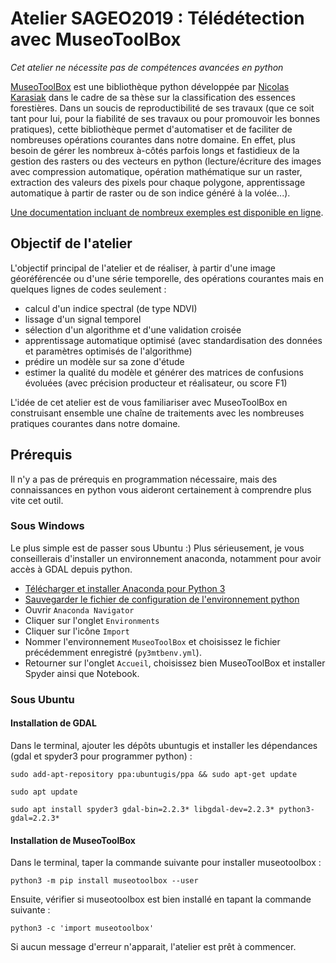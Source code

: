 # Atelier SAGEO2019 : Télédétection avec MuseoToolBox
*Cet atelier ne nécessite pas de compétences avancées en python*

[MuseoToolBox](https://github.com/lennepkade/MuseoToolBox]) est une bibliothèque python développée par [Nicolas Karasiak](http://wwww.karasiak.net) dans le cadre de sa thèse sur la classification des essences forestières. Dans un soucis de reproductibilité de ses travaux (que ce soit tant pour lui, pour la fiabilité de ses travaux ou pour promouvoir les bonnes pratiques), cette bibliothèque permet d'automatiser et de faciliter de nombreuses opérations courantes dans notre domaine. En effet, plus besoin de gérer les nombreux à-côtés parfois longs et fastidieux de la gestion des rasters ou des vecteurs en python (lecture/écriture des images avec compression automatique, opération mathématique sur un raster, extraction des valeurs des pixels pour chaque polygone, apprentissage automatique à partir de raster ou de son indice généré à la volée...).

[Une documentation incluant de nombreux exemples est disponible en ligne](https://museotoolbox.readthedocs.io/).
## Objectif de l'atelier

L'objectif principal de l'atelier et de réaliser, à partir d'une image géoréférencée ou d'une série temporelle, des opérations courantes mais en quelques lignes de codes seulement :

- calcul d'un indice spectral (de type NDVI)
- lissage d'un signal temporel
- sélection d'un algorithme et d'une validation croisée
- apprentissage automatique optimisé (avec standardisation des données et paramètres optimisés de l'algorithme)
- prédire un modèle sur sa zone d'étude
- estimer la qualité du modèle et générer des matrices de confusions évoluées (avec précision producteur et réalisateur, ou score F1)

L'idée de cet atelier est de vous familiariser avec MuseoToolBox en construisant ensemble une chaîne de traitements avec les nombreuses pratiques courantes dans notre domaine.

## Prérequis

Il n'y a pas de prérequis en programmation nécessaire, mais des connaissances en python vous aideront certainement à comprendre plus vite cet outil.

### Sous Windows

Le plus simple est de passer sous Ubuntu :) Plus sérieusement, je vous conseillerais d'installer un environnement anaconda, notamment pour avoir accès à GDAL depuis python.

- [Télécharger et installer Anaconda pour Python 3](https://www.anaconda.com/distribution/)
- [Sauvegarder le fichier de configuration de l'environnement python](https://raw.githubusercontent.com/lennepkade/atelier_SAGEO2019/master/py3mtbenv.yml)
- Ouvrir `Anaconda Navigator`
- Cliquer sur l'onglet `Environments`
- Cliquer sur l'icône `Import`
- Nommer l'environnement `MuseoToolBox` et choisissez le fichier précédemment enregistré (`py3mtbenv.yml`).
- Retourner sur l'onglet `Accueil`, choisissez bien MuseoToolBox et installer Spyder ainsi que Notebook.

### Sous Ubuntu

#### Installation de GDAL

Dans le terminal, ajouter les dépôts ubuntugis et installer les dépendances (gdal et spyder3 pour programmer python) :
```
sudo add-apt-repository ppa:ubuntugis/ppa && sudo apt-get update

sudo apt update

sudo apt install spyder3 gdal-bin=2.2.3* libgdal-dev=2.2.3* python3-gdal=2.2.3*
```

#### Installation de MuseoToolBox
Dans le terminal, taper la commande suivante pour installer museotoolbox :
```
python3 -m pip install museotoolbox --user
```

Ensuite, vérifier si museotoolbox est bien installé en tapant la commande suivante :

`python3 -c 'import museotoolbox' `

Si aucun message d'erreur n'apparait, l'atelier est prêt à commencer.
